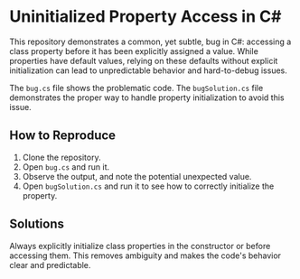 # Uninitialized Property Access in C#

This repository demonstrates a common, yet subtle, bug in C#: accessing a class property before it has been explicitly assigned a value. While properties have default values, relying on these defaults without explicit initialization can lead to unpredictable behavior and hard-to-debug issues.

The `bug.cs` file shows the problematic code.  The `bugSolution.cs` file demonstrates the proper way to handle property initialization to avoid this issue.

## How to Reproduce

1. Clone the repository.
2. Open `bug.cs` and run it.
3. Observe the output, and note the potential unexpected value.
4. Open `bugSolution.cs` and run it to see how to correctly initialize the property.

## Solutions

Always explicitly initialize class properties in the constructor or before accessing them. This removes ambiguity and makes the code's behavior clear and predictable.